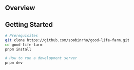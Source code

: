 ## Overview

## Getting Started

```bash
# Prerequisites
git clone https://github.com/soobinrho/good-life-farm.git
cd good-life-farm
pnpm install

# How to run a development server
pnpm dev
```

